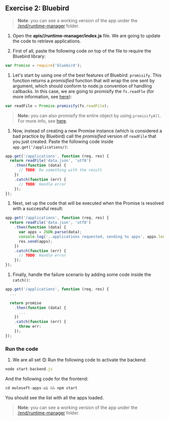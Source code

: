 ## Exercise 2: Bluebird

> **Note**: you can see a working version of the app under the [/end/runtime-manager](./end/runtime-manager) folder.

1. Open the **apis//runtime-manager/index.js** file. We are going to update the code to retrieve applications.

1. First of all, paste the following code on top of the file to require the Bluebird library:

  ```js
  var Promise = require('bluebird');
  ```

1. Let's start by using one of the best features of Bluebird: `promisify`. This function returns a _promisified_ function that will wrap the one sent by argument, which should conform to node.js convention of handling callbacks. In this case, we are going to promisify the `fs.readFle` (for more information, see [here](http://bluebirdjs.com/docs/api/promise.promisify.html)):

  ```js
  var readFile = Promise.promisify(fs.readFile);
  ```

  > **Note:** you can also promisify the entire object by using `promisifyAll`. For more info, see [here](http://bluebirdjs.com/docs/api/promise.promisifyall.html).

1. Now, instead of creating a new Promise instance (which is considered a bad practice by Bluebird) call the _promisified_ version of `readFile` that you just created. Paste the following code inside `app.get('/applications/)`:

  ```js
  app.get('/applications', function (req, res) {
    return readFile('data.json', 'utf8')
      .then(function (data) {
        // TODO: Do something with the result
      })
      .catch(function (err) {
        // TODO: Handle error
      });
  });
  ```

1. Next, set up the code that will be executed when the Promise is resolved with a successful result:

  ```js
  app.get('/applications', function (req, res) {
    return readFile('data.json', 'utf8')
      .then(function (data) {
        var apps = JSON.parse(data);
        console.log('..applications requested, sending %s apps', apps.length);
        res.send(apps);
      })
      .catch(function (err) {
        // TODO: Handle error
      });
  });
  ```

1. Finally, handle the failure scenario by adding some code inside the `catch()`:

  ```js
  app.get('/applications', function (req, res) {
    ...

    return promise
      .then(function (data) {
        ...
      })
      .catch(function (err) {
        throw err;
      });
  });
  ```

### Run the code

1. We are all set 😊 Run the following code to activate the backend:

  ```js
  node start-backend.js
  ```

  And the following code for the frontend:

  ```js
  cd mulesoft-apps-ui && npm start
  ```

  You should see the list with all the apps loaded.

> **Note**: you can see a working version of the app under the [/end/runtime-manager](./end/runtime-manager) folder.